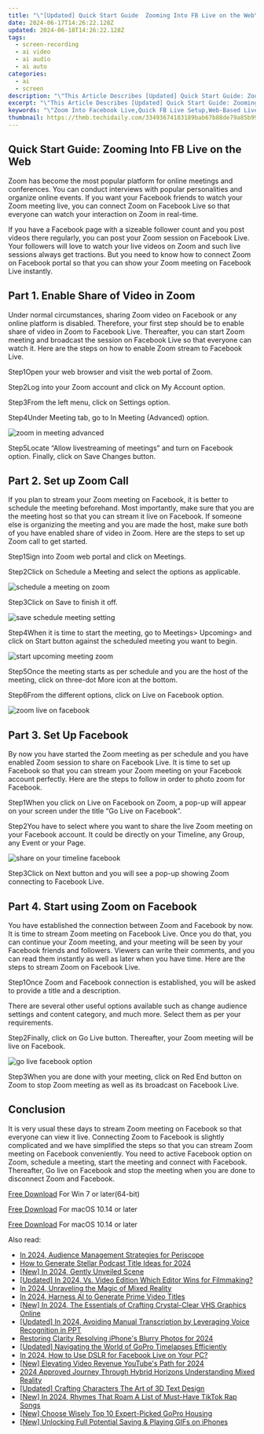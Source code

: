```yaml
---
title: "\"[Updated] Quick Start Guide  Zooming Into FB Live on the Web\""
date: 2024-06-17T14:26:22.128Z
updated: 2024-06-18T14:26:22.128Z
tags: 
  - screen-recording
  - ai video
  - ai audio
  - ai auto
categories: 
  - ai
  - screen
description: "\"This Article Describes [Updated] Quick Start Guide: Zooming Into FB Live on the Web\""
excerpt: "\"This Article Describes [Updated] Quick Start Guide: Zooming Into FB Live on the Web\""
keywords: "\"Zoom Into Facebook Live,Quick FB Live Setup,Web-Based Live Broadcasting,Starting FB Live Fast,Navigating FB Live Web,Streaming Guide for Fb Live,Online Live Broadcast Steps\""
thumbnail: https://thmb.techidaily.com/33493674183189bab67b88de79a85b9996c293935f6ec3a823ac568973956aae.jpg
---
```


## Quick Start Guide: Zooming Into FB Live on the Web

Zoom has become the most popular platform for online meetings and conferences. You can conduct interviews with popular personalities and organize online events. If you want your Facebook friends to watch your Zoom meeting live, you can connect Zoom on Facebook Live so that everyone can watch your interaction on Zoom in real-time.

If you have a Facebook page with a sizeable follower count and you post videos there regularly, you can post your Zoom session on Facebook Live. Your followers will love to watch your live videos on Zoom and such live sessions always get tractions. But you need to know how to connect Zoom on Facebook portal so that you can show your Zoom meeting on Facebook Live instantly.

## Part 1\. Enable Share of Video in Zoom

Under normal circumstances, sharing Zoom video on Facebook or any online platform is disabled. Therefore, your first step should be to enable share of video in Zoom to Facebook Live. Thereafter, you can start Zoom meeting and broadcast the session on Facebook Live so that everyone can watch it. Here are the steps on how to enable Zoom stream to Facebook Live.

Step1Open your web browser and visit the web portal of Zoom.

Step2Log into your Zoom account and click on My Account option.

Step3From the left menu, click on Settings option.

Step4Under Meeting tab, go to In Meeting (Advanced) option.

![zoom in meeting advanced](https://images.wondershare.com/filmora/article-images/2022/07/zoom-facebook-1.jpg)

Step5Locate “Allow livestreaming of meetings” and turn on Facebook option. Finally, click on Save Changes button.

## Part 2\. Set up Zoom Call

If you plan to stream your Zoom meeting on Facebook, it is better to schedule the meeting beforehand. Most importantly, make sure that you are the meeting host so that you can stream it live on Facebook. If someone else is organizing the meeting and you are made the host, make sure both of you have enabled share of video in Zoom. Here are the steps to set up Zoom call to get started.

Step1Sign into Zoom web portal and click on Meetings.

Step2Click on Schedule a Meeting and select the options as applicable.

![schedule a meeting on zoom](https://images.wondershare.com/filmora/article-images/2022/07/zoom-facebook-2.jpg)

Step3Click on Save to finish it off.

![save schedule meeting setting](https://images.wondershare.com/filmora/article-images/2022/07/zoom-facebook-3.jpg)

Step4When it is time to start the meeting, go to Meetings> Upcoming> and click on Start button against the scheduled meeting you want to begin.

![start upcoming meeting zoom](https://images.wondershare.com/filmora/article-images/2022/07/zoom-facebook-4.jpg)

Step5Once the meeting starts as per schedule and you are the host of the meeting, click on three-dot More icon at the bottom.

Step6From the different options, click on Live on Facebook option.

![zoom live on facebook](https://images.wondershare.com/filmora/article-images/2022/07/zoom-facebook-5.jpg)

## Part 3\. Set Up Facebook

By now you have started the Zoom meeting as per schedule and you have enabled Zoom session to share on Facebook Live. It is time to set up Facebook so that you can stream your Zoom meeting on your Facebook account perfectly. Here are the steps to follow in order to photo zoom for Facebook.

Step1When you click on Live on Facebook on Zoom, a pop-up will appear on your screen under the title “Go Live on Facebook”.

Step2You have to select where you want to share the live Zoom meeting on your Facebook account. It could be directly on your Timeline, any Group, any Event or your Page.

![share on your timeline facebook](https://images.wondershare.com/filmora/article-images/2022/07/zoom-facebook-6.jpg)

Step3Click on Next button and you will see a pop-up showing Zoom connecting to Facebook Live.

## Part 4\. Start using Zoom on Facebook

You have established the connection between Zoom and Facebook by now. It is time to stream Zoom meeting on Facebook Live. Once you do that, you can continue your Zoom meeting, and your meeting will be seen by your Facebook friends and followers. Viewers can write their comments, and you can read them instantly as well as later when you have time. Here are the steps to stream Zoom on Facebook Live.

Step1Once Zoom and Facebook connection is established, you will be asked to provide a title and a description.

There are several other useful options available such as change audience settings and content category, and much more. Select them as per your requirements.

Step2Finally, click on Go Live button. Thereafter, your Zoom meeting will be live on Facebook.

![go live facebook option](https://images.wondershare.com/filmora/article-images/2022/07/zoom-facebook-7.jpg)

Step3When you are done with your meeting, click on Red End button on Zoom to stop Zoom meeting as well as its broadcast on Facebook Live.

## Conclusion

It is very usual these days to stream Zoom meeting on Facebook so that everyone can view it live. Connecting Zoom to Facebook is slightly complicated and we have simplified the steps so that you can stream Zoom meeting on Facebook conveniently. You need to active Facebook option on Zoom, schedule a meeting, start the meeting and connect with Facebook. Thereafter, Go live on Facebook and stop the meeting when you are done to disconnect Zoom and Facebook.

[Free Download](https://tools.techidaily.com/wondershare/filmora/download/) For Win 7 or later(64-bit)

[Free Download](https://tools.techidaily.com/wondershare/filmora/download/) For macOS 10.14 or later

[Free Download](https://tools.techidaily.com/wondershare/filmora/download/) For macOS 10.14 or later

<ins class="adsbygoogle"
     style="display:block"
     data-ad-format="autorelaxed"
     data-ad-client="ca-pub-7571918770474297"
     data-ad-slot="1223367746"></ins>

<ins class="adsbygoogle"
     style="display:block"
     data-ad-format="autorelaxed"
     data-ad-client="ca-pub-7571918770474297"
     data-ad-slot="1223367746"></ins>



<ins class="adsbygoogle"
     style="display:block"
     data-ad-client="ca-pub-7571918770474297"
     data-ad-slot="8358498916"
     data-ad-format="auto"
     data-full-width-responsive="true"></ins>


<span class="atpl-alsoreadstyle">Also read:</span>
<div><ul>
<li><a href="https://fox-boxes.techidaily.com/in-2024-audience-management-strategies-for-periscope/"><u>In 2024, Audience Management  Strategies for Periscope</u></a></li>
<li><a href="https://fox-boxes.techidaily.com/how-to-generate-stellar-podcast-title-ideas-for-2024/"><u>How to Generate Stellar Podcast Title Ideas for 2024</u></a></li>
<li><a href="https://fox-boxes.techidaily.com/new-in-2024-gently-unveiled-scene/"><u>[New] In 2024, Gently Unveiled Scene</u></a></li>
<li><a href="https://fox-boxes.techidaily.com/updated-in-2024-vs-video-edition-which-editor-wins-for-filmmaking/"><u>[Updated] In 2024, Vs. Video Edition  Which Editor Wins for Filmmaking?</u></a></li>
<li><a href="https://fox-boxes.techidaily.com/in-2024-unraveling-the-magic-of-mixed-reality/"><u>In 2024, Unraveling the Magic of Mixed Reality</u></a></li>
<li><a href="https://fox-boxes.techidaily.com/in-2024-harness-ai-to-generate-prime-video-titles/"><u>In 2024, Harness AI to Generate Prime Video Titles</u></a></li>
<li><a href="https://fox-boxes.techidaily.com/new-in-2024-the-essentials-of-crafting-crystal-clear-vhs-graphics-online/"><u>[New] In 2024, The Essentials of Crafting Crystal-Clear VHS Graphics Online</u></a></li>
<li><a href="https://fox-boxes.techidaily.com/updated-in-2024-avoiding-manual-transcription-by-leveraging-voice-recognition-in-ppt/"><u>[Updated] In 2024, Avoiding Manual Transcription by Leveraging Voice Recognition in PPT</u></a></li>
<li><a href="https://extra-support.techidaily.com/restoring-clarity-resolving-iphones-blurry-photos-for-2024/"><u>Restoring Clarity  Resolving iPhone's Blurry Photos for 2024</u></a></li>
<li><a href="https://extra-support.techidaily.com/updated-navigating-the-world-of-gopro-timelapses-efficiently/"><u>[Updated] Navigating the World of GoPro Timelapses Efficiently</u></a></li>
<li><a href="https://facebook-video-content.techidaily.com/in-2024-how-to-use-dslr-for-facebook-live-on-your-pc/"><u>In 2024, How to Use DSLR for Facebook Live on Your PC?</u></a></li>
<li><a href="https://facebook-record-videos.techidaily.com/new-elevating-video-revenue-youtubes-path-for-2024/"><u>[New] Elevating Video Revenue  YouTube's Path for 2024</u></a></li>
<li><a href="https://extra-support.techidaily.com/2024-approved-journey-through-hybrid-horizons-understanding-mixed-reality/"><u>2024 Approved  Journey Through Hybrid Horizons  Understanding Mixed Reality</u></a></li>
<li><a href="https://extra-hints.techidaily.com/updated-crafting-characters-the-art-of-3d-text-design/"><u>[Updated] Crafting Characters  The Art of 3D Text Design</u></a></li>
<li><a href="https://tiktok-video-recordings.techidaily.com/new-in-2024-rhymes-that-roam-a-list-of-must-have-tiktok-rap-songs/"><u>[New] In 2024, Rhymes That Roam  A List of Must-Have TikTok Rap Songs</u></a></li>
<li><a href="https://extra-lessons.techidaily.com/new-choose-wisely-top-10-expert-picked-gopro-housing/"><u>[New] Choose Wisely  Top 10 Expert-Picked GoPro Housing</u></a></li>
<li><a href="https://some-skills.techidaily.com/new-unlocking-full-potential-saving-and-playing-gifs-on-iphones/"><u>[New] Unlocking Full Potential  Saving & Playing GIFs on iPhones</u></a></li>
</ul></div>
